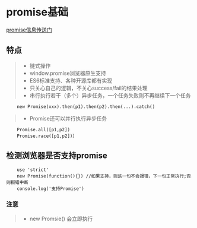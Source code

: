 <!--
 * @Descripttion: 
 * @version: 
 * @Author: wenq
 * @Date: 2019-09-22 17:52:11
 * @LastEditors: wenq
 * @LastEditTime: 2019-09-23 21:39:02
 -->
# promise基础

[promise信息传送门](https://www.liaoxuefeng.com/wiki/1022910821149312/1023024413276544)

## 特点
> * 链式操作
> * window.promise浏览器原生支持
> * ES6标准支持、各种开源库都有实现
> * 只关心自己的逻辑，不关心success/fail的结果处理
> * 串行执行若干（多个）异步任务，一个任务失败则不再继续下一个任务
```
    new Promise(xxx).then(p1).then(p2).then(...).catch()
```
> * Promise还可以并行执行异步任务
```
    Promise.all([p1,p2])
    Promise.race([p1,p2])）
```


## 检测浏览器是否支持promise
```
    use 'strict'
    new Promise(function(){}) //如果支持，则这一句不会报错，下一句正常执行;否则报错中断
    console.log('支持Promise') 
```
### 注意
>* new Promsie() 会立即执行
